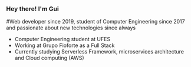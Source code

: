 ### Hey there! I'm Gui

#Web developer since 2019, student of Computer Engineering since 2017 and passionate about new technologies since always

* Computer Engineering student at UFES
* Working at Grupo Fioforte as a Full Stack
* Currently studying Serverless Framework, microservices architecture and Cloud computing (AWS)
